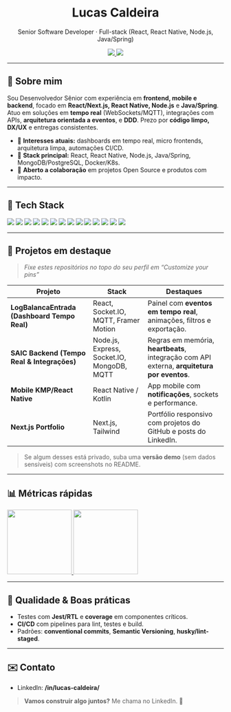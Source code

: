 <!-- Profile README - Lucas Caldeira (realcaldeira) -->



<h1 align="center">Lucas Caldeira</h1>
<p align="center">
  Senior Software Developer · Full-stack (React, React Native, Node.js, Java/Spring)
</p>

<p align="center">
  <a href="https://www.linkedin.com/in/lucas-caldeira/">
    <img src="https://img.shields.io/badge/LinkedIn-Lucas%20Caldeira-0A66C2?style=for-the-badge&logo=linkedin&logoColor=white" />
  </a>
  
  <img src="https://img.shields.io/badge/Location-Canoas%2C%20RS-2E7D32?style=for-the-badge&logo=google-maps&logoColor=white" />
</p>

---

## 👋 Sobre mim
Sou Desenvolvedor Sênior com experiência em **frontend, mobile e backend**, focado em **React/Next.js, React Native, Node.js** e **Java/Spring**. Atuo em soluções em **tempo real** (WebSockets/MQTT), integrações com APIs, **arquitetura orientada a eventos**, e **DDD**. Prezo por **código limpo, DX/UX** e entregas consistentes.

- 🎯 **Interesses atuais:** dashboards em tempo real, micro frontends, arquitetura limpa, automações CI/CD.
- 🧭 **Stack principal:** React, React Native, Node.js, Java/Spring, MongoDB/PostgreSQL, Docker/K8s.
- 🤝 **Aberto a colaboração** em projetos Open Source e produtos com impacto.

---

## 🧩 Tech Stack
<p>
  <img src="https://img.shields.io/badge/JavaScript-000?style=for-the-badge&logo=javascript" />
  <img src="https://img.shields.io/badge/TypeScript-000?style=for-the-badge&logo=typescript" />
  <img src="https://img.shields.io/badge/React-000?style=for-the-badge&logo=react" />
  <img src="https://img.shields.io/badge/React%20Native-000?style=for-the-badge&logo=react" />
  <img src="https://img.shields.io/badge/Next.js-000?style=for-the-badge&logo=nextdotjs" />
  <img src="https://img.shields.io/badge/Node.js-000?style=for-the-badge&logo=nodedotjs" />
  <img src="https://img.shields.io/badge/Java-000?style=for-the-badge&logo=openjdk" />
  <img src="https://img.shields.io/badge/Spring%20Boot-000?style=for-the-badge&logo=springboot" />
  <img src="https://img.shields.io/badge/MongoDB-000?style=for-the-badge&logo=mongodb" />
  <img src="https://img.shields.io/badge/PostgreSQL-000?style=for-the-badge&logo=postgresql" />
  <img src="https://img.shields.io/badge/Docker-000?style=for-the-badge&logo=docker" />
  <img src="https://img.shields.io/badge/Kubernetes-000?style=for-the-badge&logo=kubernetes" />
  <img src="https://img.shields.io/badge/MQTT-000?style=for-the-badge&logo=eclipse-mosquitto" />
  <img src="https://img.shields.io/badge/Socket.IO-000?style=for-the-badge&logo=socketdotio" />
</p>

---

## 🚀 Projetos em destaque
> *Fixe estes repositórios no topo do seu perfil em “Customize your pins”*

| Projeto | Stack | Destaques |
|---|---|---|
| **LogBalancaEntrada (Dashboard Tempo Real)** | React, Socket.IO, MQTT, Framer Motion | Painel com **eventos em tempo real**, animações, filtros e exportação. |
| **SAIC Backend (Tempo Real & Integrações)** | Node.js, Express, Socket.IO, MongoDB, MQTT | Regras em memória, **heartbeats**, integração com API externa, **arquitetura por eventos**. |
| **Mobile KMP/React Native** | React Native / Kotlin | App mobile com **notificações**, sockets e performance. |
| **Next.js Portfolio** | Next.js, Tailwind | Portfólio responsivo com projetos do GitHub e posts do LinkedIn. |

> Se algum desses está privado, suba uma **versão demo** (sem dados sensíveis) com screenshots no README.

---

## 📊 Métricas rápidas
<p align="left">
  <a href="https://github.com/realcaldeira">
    <img height="150" src="https://github-readme-stats.vercel.app/api?username=realcaldeira&show_icons=true&hide_title=true&theme=transparent" />
  </a>
  <a href="https://github.com/realcaldeira">
    <img height="150" src="https://github-readme-stats.vercel.app/api/top-langs/?username=realcaldeira&layout=compact&theme=transparent&langs_count=8" />
  </a>
</p>

---

## 🧪 Qualidade & Boas práticas
- Testes com **Jest/RTL** e **coverage** em componentes críticos.  
- **CI/CD** com pipelines para lint, testes e build.  
- Padrões: **conventional commits**, **Semantic Versioning**, **husky/lint-staged**.

---

## ✉️ Contato
- LinkedIn: **/in/lucas-caldeira/**

> **Vamos construir algo juntos?** Me chama no LinkedIn. 🙂
